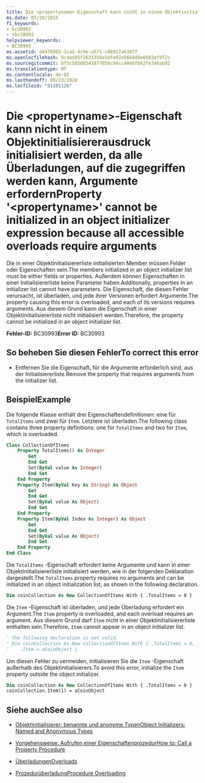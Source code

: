 ```yaml
---
title: Die <propertyname>-Eigenschaft kann nicht in einem Objektinitialisiererausdruck initialisiert werden, da alle Überladungen, auf die zugegriffen werden kann, Argumente erfordern
ms.date: 07/20/2015
f1_keywords:
- bc30993
- vbc30993
helpviewer_keywords:
- BC30993
ms.assetid: d4476065-2ca2-4c9e-a571-c08917a6387f
ms.openlocfilehash: 9c4add5f2631356e5dfe92e5664d0e6502ef9f2c
ms.sourcegitcommit: bf5c5850654187705bc94cc40ebfb62fe346ab02
ms.translationtype: MT
ms.contentlocale: de-DE
ms.lasthandoff: 09/23/2020
ms.locfileid: "91101126"
---
```

# <a name="property-propertyname-cannot-be-initialized-in-an-object-initializer-expression-because-all-accessible-overloads-require-arguments"></a><span data-ttu-id="24cc2-102">Die \<propertyname>-Eigenschaft kann nicht in einem Objektinitialisiererausdruck initialisiert werden, da alle Überladungen, auf die zugegriffen werden kann, Argumente erfordern</span><span class="sxs-lookup"><span data-stu-id="24cc2-102">Property '\<propertyname>' cannot be initialized in an object initializer expression because all accessible overloads require arguments</span></span>

<span data-ttu-id="24cc2-103">Die in einer Objektinitialisiererliste initialisierten Member müssen Felder oder Eigenschaften sein.</span><span class="sxs-lookup"><span data-stu-id="24cc2-103">The members initialized in an object initializer list must be either fields or properties.</span></span> <span data-ttu-id="24cc2-104">Außerdem können Eigenschaften in einer Initialisiererliste keine Parameter haben.</span><span class="sxs-lookup"><span data-stu-id="24cc2-104">Additionally, properties in an initializer list cannot have parameters.</span></span> <span data-ttu-id="24cc2-105">Die Eigenschaft, die diesen Fehler verursacht, ist überladen, und jede ihrer Versionen erfordert Argumente.</span><span class="sxs-lookup"><span data-stu-id="24cc2-105">The property causing this error is overloaded, and each of its versions requires arguments.</span></span> <span data-ttu-id="24cc2-106">Aus diesem Grund kann die Eigenschaft in einer Objektinitialisiererliste nicht initialisiert werden.</span><span class="sxs-lookup"><span data-stu-id="24cc2-106">Therefore, the property cannot be initialized in an object initializer list.</span></span>  
  
 <span data-ttu-id="24cc2-107">**Fehler-ID:** BC30993</span><span class="sxs-lookup"><span data-stu-id="24cc2-107">**Error ID:** BC30993</span></span>  
  
## <a name="to-correct-this-error"></a><span data-ttu-id="24cc2-108">So beheben Sie diesen Fehler</span><span class="sxs-lookup"><span data-stu-id="24cc2-108">To correct this error</span></span>  
  
- <span data-ttu-id="24cc2-109">Entfernen Sie die Eigenschaft, für die Argumente erforderlich sind, aus der Initialisiererliste.</span><span class="sxs-lookup"><span data-stu-id="24cc2-109">Remove the property that requires arguments from the initializer list.</span></span>  
  
## <a name="example"></a><span data-ttu-id="24cc2-110">Beispiel</span><span class="sxs-lookup"><span data-stu-id="24cc2-110">Example</span></span>  

 <span data-ttu-id="24cc2-111">Die folgende Klasse enthält drei Eigenschaftendefinitionen: eine für `TotalItems` und zwei für `Item`. Letztere ist überladen.</span><span class="sxs-lookup"><span data-stu-id="24cc2-111">The following class contains three property definitions: one for `TotalItems` and two for `Item`, which is overloaded.</span></span>  
  
```vb  
Class CollectionOfItems  
    Property TotalItems() As Integer  
        Get  
        End Get  
        Set(ByVal value As Integer)  
        End Set  
    End Property  
    Property Item(ByVal Key As String) As Object  
        Get  
        End Get  
        Set(ByVal value As Object)  
        End Set  
    End Property  
    Property Item(ByVal Index As Integer) As Object  
        Get  
        End Get  
        Set(ByVal value As Object)  
        End Set  
    End Property  
End Class  
```  
  
 <span data-ttu-id="24cc2-112">Die `TotalItems` -Eigenschaft erfordert keine Argumente und kann in einer Objektinitialisiererliste initialisiert werden, wie in der folgenden Deklaration dargestellt.</span><span class="sxs-lookup"><span data-stu-id="24cc2-112">The `TotalItems` property requires no arguments and can be initialized in an object initialization list, as shown in the following declaration.</span></span>  
  
```vb  
Dim coinCollection As New CollectionOfItems With { .TotalItems = 0 }  
```  
  
 <span data-ttu-id="24cc2-113">Die `Item` -Eigenschaft ist überladen, und jede Überladung erfordert ein Argument.</span><span class="sxs-lookup"><span data-stu-id="24cc2-113">The `Item` property is overloaded, and each overload requires an argument.</span></span> <span data-ttu-id="24cc2-114">Aus diesem Grund darf `Item` nicht in einer Objektinitialisiererliste enthalten sein.</span><span class="sxs-lookup"><span data-stu-id="24cc2-114">Therefore, `Item` cannot appear in an object initializer list.</span></span>  
  
```vb  
' The following declaration is not valid.  
' Dim coinCollection As New CollectionOfItems With { .TotalItems = 0, _  
'    .Item = aCoinObject }  
```  
  
 <span data-ttu-id="24cc2-115">Um diesen Fehler zu vermeiden, initialisieren Sie die `Item` -Eigenschaft außerhalb des Objektinitialisierers.</span><span class="sxs-lookup"><span data-stu-id="24cc2-115">To avoid this error, initialize the `Item` property outside the object initializer.</span></span>  
  
```vb  
Dim coinCollection As New CollectionOfItems With { .TotalItems = 0 }  
coinCollection.Item(1) = aCoinObject  
```  
  
## <a name="see-also"></a><span data-ttu-id="24cc2-116">Siehe auch</span><span class="sxs-lookup"><span data-stu-id="24cc2-116">See also</span></span>

- [<span data-ttu-id="24cc2-117">Objektinitialisierer: benannte und anonyme Typen</span><span class="sxs-lookup"><span data-stu-id="24cc2-117">Object Initializers: Named and Anonymous Types</span></span>](../programming-guide/language-features/objects-and-classes/object-initializers-named-and-anonymous-types.md)
- [<span data-ttu-id="24cc2-118">Vorgehensweise: Aufrufen einer Eigenschaftenprozedur</span><span class="sxs-lookup"><span data-stu-id="24cc2-118">How to: Call a Property Procedure</span></span>](../programming-guide/language-features/procedures/how-to-call-a-property-procedure.md)

- [<span data-ttu-id="24cc2-119">Überladungen</span><span class="sxs-lookup"><span data-stu-id="24cc2-119">Overloads</span></span>](../language-reference/modifiers/overloads.md)
- [<span data-ttu-id="24cc2-120">Prozedurüberladung</span><span class="sxs-lookup"><span data-stu-id="24cc2-120">Procedure Overloading</span></span>](../programming-guide/language-features/procedures/procedure-overloading.md)
